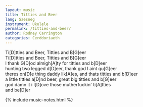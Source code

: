 ```yaml
---
layout: music
title: Titties and Beer
lang: Saesneg
instrument: Ukulele
permalink: /titties-and-beer/
author: Rodney Carrington
categories: Cerddoriaeth
---
```


Ti[D]tties and Beer, Titties and B[G]eer  
Ti[D]tties and Beer, Titties and B[G]eer  
I thank G[D]od almigh[A]ty for titties and b[D]eer  
hunting two legged d[D]eer, thank god I aint qu[G]eer  
theres on[D]e thing daddy lik[A]es, and thats titties and b[D]eer  
a little titties a[D]nd beer, great big titties and b[G]eer  
god damn it i l[D]ove those mutherfuckin' ti[A]tties  
and be[D]er  

{% include music-notes.html %}
